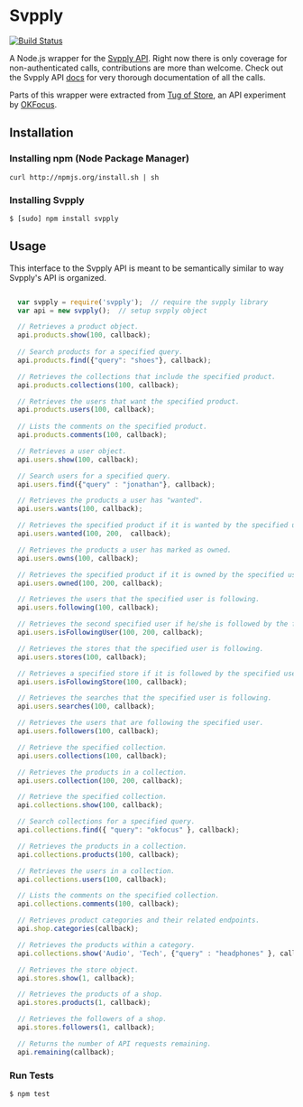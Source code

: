 # Svpply 
[![Build Status](https://secure.travis-ci.org/jgv/svpply-node.png)](http://travis-ci.org/jgv/svpply-node)

A Node.js wrapper for the [Svpply API](https://developer.svpply.com). Right now there is only coverage for non-authenticated calls, contributions are more than welcome. Check out the Svpply API [docs](https://developer.svpply.com) for very thorough documentation of all the calls.

Parts of this wrapper were extracted from [Tug of Store](http://tugofstore.com), an API experiment by [OKFocus](http://okfoc.us).

## Installation

### Installing npm (Node Package Manager)

```
curl http://npmjs.org/install.sh | sh
```

### Installing Svpply

```
$ [sudo] npm install svpply
```

## Usage

This interface to the Svpply API is meant to be semantically similar to way Svpply's API is organized.

``` js

  var svpply = require('svpply');  // require the svpply library
  var api = new svpply();  // setup svpply object

  // Retrieves a product object.
  api.products.show(100, callback); 
  
  // Search products for a specified query. 
  api.products.find({"query": "shoes"}, callback); 

  // Retrieves the collections that include the specified product.
  api.products.collections(100, callback);  

  // Retrieves the users that want the specified product.
  api.products.users(100, callback);  
  
  // Lists the comments on the specified product.
  api.products.comments(100, callback);  

  // Retrieves a user object.
  api.users.show(100, callback);  

  // Search users for a specified query.
  api.users.find({"query" : "jonathan"}, callback); 

  // Retrieves the products a user has "wanted".
  api.users.wants(100, callback);  

  // Retrieves the specified product if it is wanted by the specified user.
  api.users.wanted(100, 200,  callback);  

  // Retrieves the products a user has marked as owned.
  api.users.owns(100, callback);  

  // Retrieves the specified product if it is owned by the specified user.
  api.users.owned(100, 200, callback);  

  // Retrieves the users that the specified user is following.
  api.users.following(100, callback); 

  // Retrieves the second specified user if he/she is followed by the first specified user.
  api.users.isFollowingUser(100, 200, callback);  

  // Retrieves the stores that the specified user is following.
  api.users.stores(100, callback);  

  // Retrieves a specified store if it is followed by the specified user.
  api.users.isFollowingStore(100, callback); 

  // Retrieves the searches that the specified user is following.
  api.users.searches(100, callback);  

  // Retrieves the users that are following the specified user.
  api.users.followers(100, callback);  

  // Retrieve the specified collection.
  api.users.collections(100, callback);  

  // Retrieves the products in a collection.
  api.users.collection(100, 200, callback);  

  // Retrieve the specified collection.
  api.collections.show(100, callback);  

  // Search collections for a specified query.
  api.collections.find({ "query": "okfocus" }, callback);  

  // Retrieves the products in a collection.
  api.collections.products(100, callback);  

  // Retrieves the users in a collection.
  api.collections.users(100, callback);  

  // Lists the comments on the specified collection.
  api.collections.comments(100, callback);  

  // Retrieves product categories and their related endpoints. 
  api.shop.categories(callback); 

  // Retrieves the products within a category.
  api.collections.show('Audio', 'Tech', {"query" : "headphones" }, callback);

  // Retrieves the store object.
  api.stores.show(1, callback);

  // Retrieves the products of a shop.
  api.stores.products(1, callback);

  // Retrieves the followers of a shop.
  api.stores.followers(1, callback);

  // Returns the number of API requests remaining.
  api.remaining(callback); 

```

###  Run Tests

```
$ npm test
```

